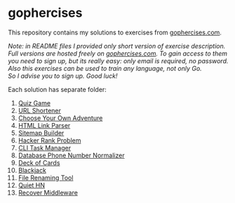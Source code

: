 # gophercises

This repository contains my solutions to exercises from [gophercises.com](https://gophercises.com/).

_Note: in README files I provided only short version of exercise description. Full versions are hosted
freely on [gophercises.com](https://gophercises.com/). To gain access to them you need to sign up,
but its really easy: only email is required, no password.  
Also this exercises can be used to train any language, not only Go.  
So I advise you to sign up. Good luck!_

Each solution has separate folder:
1. [Quiz Game](../../tree/master/01-quiz)
2. [URL Shortener](../../tree/master/02-urlshort)
3. [Choose Your Own Adventure](../../tree/master/03-cyoa)
4. [HTML Link Parser](../../tree/master/04-link)
5. [Sitemap Builder](../../tree/master/05-sitemap)
6. [Hacker Rank Problem](../../tree/master/06-hr)
7. [CLI Task Manager](../../tree/master/07-task)
8. [Database Phone Number Normalizer](../../tree/master/08-phone)
9. [Deck of Cards](../../tree/master/09-deck)
10. [Blackjack](../../tree/master/10-blackjack)
12. [File Renaming Tool](../../tree/master/12-renamer)
13. [Quiet HN](../../tree/master/13-quiet_hn)
14. [Recover Middleware](../../tree/master/14-recover)
